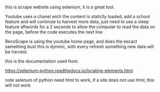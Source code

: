 this is scrape website using selenium, it is a great tool.

Youtube uses a chanel wich the content is staticlly loaded, add a school feature and will continuie to harvest more data, just need to use a sleep feature aftwords for a 2 seconds to allow the computer to read the data on the page, before the code executes the next line

RecoScape is using the youtube home page, and does the excact samething bust this is dynmic, with every refresh something new data will be harvest.

this is the documentation used from.

https://selenium-python.readthedocs.io/locating-elements.html

note selenum of python need html to work, if a site does not use html, this will not work
